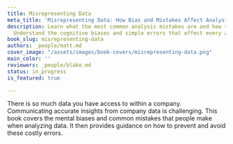 ```yaml
---
title: Misrepresenting Data
meta_title: 'Misrepresenting Data: How Bias and Mistakes Affect Analysis'
description: Learn what the most common analysis mistakes are and how to avoid them.
  Understand the cognitive biases and simple errors that effect every analyst.
book_slug: misrepresenting-data
authors: _people/matt.md
cover_image: "/assets/images/book-covers/misrepresenting-data.png"
main_color: ''
reviewers: _people/blake.md
status: in_progress
is_featured: true

---
```

There is so much data you have access to within a company. Communicating accurate insights from company data is challenging. This book covers the mental biases and common mistakes that people make when analyzing data. It then provides guidance on how to prevent and avoid these costly errors.